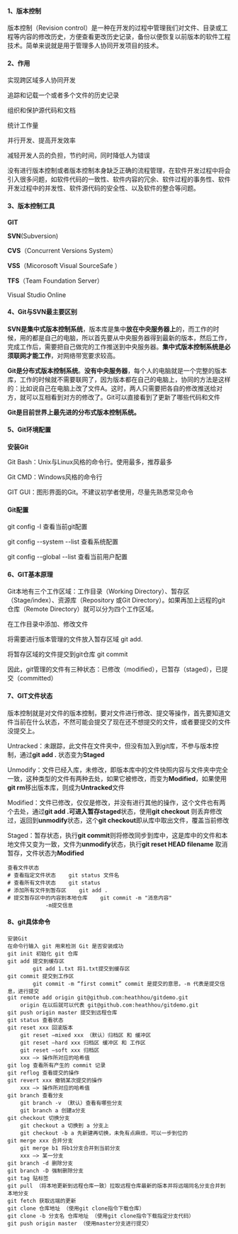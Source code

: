 #### 1、版本控制

版本控制（Revision control）是一种在开发的过程中管理我们对文件、目录或工程等内容的修改历史，方便查看更改历史记录，备份以便恢复以前版本的软件工程技术。简单来说就是用于管理多人协同开发项目的技术。

#### 2、作用

 实现跨区域多人协同开发

 追踪和记载一个或者多个文件的历史记录

 组织和保护源代码和文档

 统计工作量

 并行开发、提高开发效率

 减轻开发人员的负担，节约时间，同时降低人为错误

没有进行版本控制或者版本控制本身缺乏正确的流程管理，在软件开发过程中将会引入很多问题，如软件代码的一致性、软件内容的冗余、软件过程的事务性、软件开发过程中的并发性、软件源代码的安全性、以及软件的整合等问题。

#### 3、版本控制工具

 **GIT**

 **SVN**(Subversion)

 **CVS**（Concurrent Versions System）

 **VSS**（Micorosoft Visual SourceSafe ）

 **TFS**（Team Foundation Server）

 Visual Studio Online

#### 4、Git与SVN最主要区别

**SVN是集中式版本控制系统**，版本库是集中**放在中央服务器上**的，而工作的时候，用的都是自己的电脑，所以首先要从中央服务器得到最新的版本，然后工作，完成工作后，需要把自己做完的工作推送到中央服务器。**集中式版本控制系统是必须联网才能工作**，对网络带宽要求较高。

**Git是分布式版本控制系统**。**没有中央服务器**，每个人的电脑就是一个完整的版本库，工作的时候就不需要联网了，因为版本都在自己的电脑上，协同的方法是这样的：比如说自己在电脑上改了文件A。这时，两人只需要把各自的修改推送给对方，就可以互相看到对方的修改了。Git可以直接看到了更新了哪些代码和文件

**Git是目前世界上最先进的分布式版本控制系统。**

#### 5、Git环境配置

**安装Git**

Git Bash：Unix与Linux风格的命令行。使用最多，推荐最多

Git CMD：Windows风格的命令行

GIT GUI：图形界面的Git。不建议初学者使用，尽量先熟悉常见命令

#### **Git配置**

git config -l 查看当前git配置

git config --system --list 查看系统配置

git config --global --list 查看当前用户配置

#### 6、GIT基本原理

Git本地有三个工作区域：工作目录（Working Directory）、暂存区（Stage/index）、资源库（Repository 或Git Directory）。如果再加上远程的git仓库（Remote Directory）就可以分为四个工作区域。



 在工作目录中添加、修改文件

 将需要进行版本管理的文件放入暂存区域 git add.

 将暂存区域的文件提交到git仓库 git commit

因此，git管理的文件有三种状态：已修改（modified），已暂存（staged），已提交（committed）

#### 7、GIT文件状态

版本控制就是对文件的版本控制，要对文件进行修改、提交等操作，首先要知道文件当前在什么状态，不然可能会提交了现在还不想提交的文件，或者要提交的文件没提交上。

 Untracked：未跟踪，此文件在文件夹中，但没有加入到git库，不参与版本控制，通过**git add .** 状态变为**Staged**

 Unmodify：文件已经入库，未修改，即版本库中的文件快照内容与文件夹中完全一致，这种类型的文件有两种去处，如果它被修改，而变为**Modified**，如果使用**git rm**移出版本库，则成为**Untracked**文件

 Modified：文件已修改，仅仅是修改，并没有进行其他的操作，这个文件也有两个去处，通过**git add .**可进入暂存**staged**状态，使用**git checkout** 则丢弃修改过，返回到**unmodify**状态，这个**git checkout**即从库中取出文件，覆盖当前修改

 Staged：暂存状态，执行**git commit**则将修改同步到库中，这是库中的文件和本地文件又变为一致，文件为**unmodify**状态，执行**git reset HEAD filename** 取消暂存，文件状态为**Modified**

```
查看文件状态
# 查看指定文件状态    git status 文件名
# 查看所有文件状态    git status
# 添加所有文件到暂存区    git add .
# 提交暂存区中的内容到本地仓库    git commit -m "消息内容"
            -m提交信息
```

#### 8、git具体命令

```
安装Git
在命令行输入 git 用来检测 Git 是否安装成功
git init 初始化 git 仓库
git add 提交到缓存区
		git add 1.txt 将1.txt提交到缓存区
git commit 提交到工作区
		git commit -m “first commit” commit 是提交的意思，-m 代表是提交信息，进行提交
git remote add origin git@github.com:heathhou/gitdemo.git
  	origin 在以后就可以代表 git@github.com:heathhou/gitdemo.git
git push origin master 提交到远程仓库
git status 查看状态
git reset xxx 回滚版本
    git reset —mixed xxx （默认）归档区 和 缓冲区
    git reset —hard xxx 归档区 缓冲区 和 工作区
    git reset —soft xxx 归档区
    xxx —> 操作所对应的哈希值
git log 查看所有产生的 commit 记录
git reflog 查看提交的操作
git revert xxx 撤销某次提交的操作
    xxx —> 操作所对应的哈希值
git branch 查看分支
    git branch -v （默认）查看有哪些分支
    git branch a 创建a分支
git checkout 切换分支
    git checkout a 切换到 a 分支上
    git checkout -b a 先新建再切换，未免有点麻烦，可以一步到位的
git merge xxx 合并分支
    git merge b1 将b1分支合并到当前分支
    xxx —> 某一分支
git branch -d 删除分支
git branch -D 强制删除分支
git tag 贴标签
git pull （将本地更新到远程仓库一致）拉取远程仓库最新的版本并将远端同名分支合并到本地分支
git fetch 获取远端的更新
git clone 仓库地址 （使用git clone指令下载仓库）
git clone -b 分支名 仓库地址 （使用git clone指令下载指定分支代码）
git push origin master （使用master分支进行提交）
```
